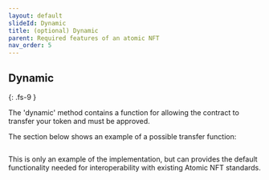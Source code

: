 ```yaml
---
layout: default
slideId: Dynamic
title: (optional) Dynamic
parent: Required features of an atomic NFT
nav_order: 5
---
```


## Dynamic
{: .fs-9 }


The 'dynamic' method contains a function for allowing the contract to transfer your token and must be approved.

The section below shows an example of a possible transfer function:


```bash

```

This is only an example of the implementation, but can provides the default functionality needed for interoperability with existing Atomic NFT standards.
